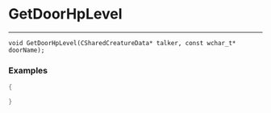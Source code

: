 # GetDoorHpLevel
---
```
void GetDoorHpLevel(CSharedCreatureData* talker, const wchar_t* doorName);
```

### Examples
```cpp - C++
{

}
```

